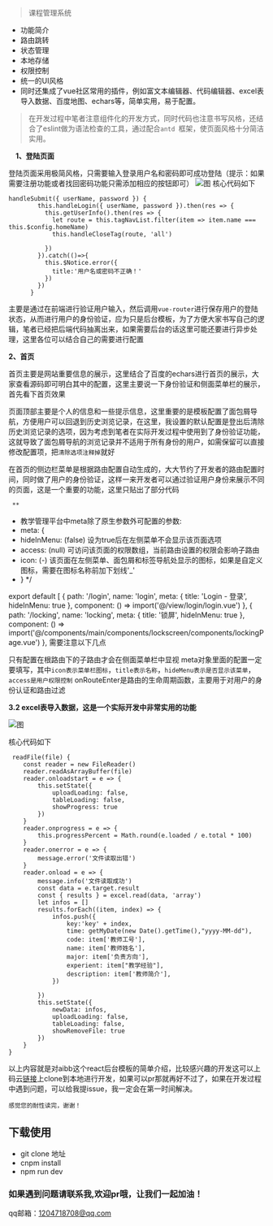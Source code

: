 
>课程管理系统



* 功能简介
* 路由跳转
* 状态管理
* 本地存储
* 权限控制
* 统一的UI风格
* 同时还集成了vue社区常用的插件，例如富文本编辑器、代码编辑器、excel表导入数据、百度地图、echars等，简单实用，易于配置。
 

>在开发过程中笔者注意组件化的开发方式，同时代码也注意书写风格，还结合了eslint做为语法检查的工具，通过配合`antd `框架，使页面风格十分简洁实用。


&emsp;**1、登陆页面**

登陆页面采用极简风格，只需要输入登录用户名和密码即可成功登陆（提示：如果需要注册功能或者找回密码功能只需添加相应的按钮即可）
![图](https://user-gold-cdn.xitu.io/2018/12/25/167e39481c27f2ee?imageView2/0/w/1280/h/960/format/webp/ignore-error/1)
核心代码如下
```
handleSubmit({ userName, password }) {
        this.handleLogin({ userName, password }).then(res => {
          this.getUserInfo().then(res => {
            let route = this.tagNavList.filter(item => item.name === this.$config.homeName)
            this.handleCloseTag(route, 'all')
            
          })
        }).catch(()=>{
          this.$Notice.error({
            title:'用户名或密码不正确！'
          })
        })
      }
```
主要是通过在前端进行验证用户输入，然后调用`vue-router`进行保存用户的登陆状态，从而进行用户的身份验证，应为只是后台模板，为了方便大家书写自己的逻辑，笔者已经把后端代码抽离出来，如果需要后台的话这里可能还要进行异步处理，这里各位可以结合自己的需要进行配置



**2、首页**

首页主要是网站重要信息的展示，这里结合了百度的echars进行首页的展示，大家查看源码即可明白其中的配置，这里主要说一下身份验证和侧面菜单栏的展示，首先看下首页效果




页面顶部主要是个人的信息和一些提示信息，这里重要的是模板配置了面包屑导航，方便用户可以回退到历史浏览记录，在这里，我设置的默认配置是登出后清除历史浏览记录的选项，因为考虑到笔者在实际开发过程中使用到了身份验证功能，这就导致了面包屑导航的浏览记录并不适用于所有身份的用户，如需保留可以直接修改配置项，把`清除选项注释掉`就好





在首页的侧边栏菜单是根据路由配置自动生成的，大大节约了开发者的路由配置时间，同时做了用户的身份验证，这样一来开发者可以通过验证用户身份来展示不同的页面，这是一个重要的功能，这里只贴出了部分代码

     **
 * 教学管理平台中meta除了原生参数外可配置的参数:
 * meta: {
 *  hideInMenu: (false) 设为true后在左侧菜单不会显示该页面选项
 *  access: (null) 可访问该页面的权限数组，当前路由设置的权限会影响子路由
 *  icon: (-) 该页面在左侧菜单、面包屑和标签导航处显示的图标，如果是自定义图标，需要在图标名称前加下划线'_'
 * }
 */

export default [
  {
    path: '/login',
    name: 'login',
    meta: {
      title: 'Login - 登录',
      hideInMenu: true
    },
    component: () => import('@/view/login/login.vue')
  },
  {
    path: '/locking',
    name: 'locking',
    meta: {
      title: '锁屏',
      hideInMenu: true
    },
    component: () => import('@/components/main/components/lockscreen/components/lockingPage.vue')
  },
需要注意以下几点

只有配置在根路由下的子路由才会在侧面菜单栏中显视
meta对象里面的配置一定要填写，其中`icon表示菜单栏图标`，`title表示名称`，`hideMenu表示是否显示该菜单`，`access是用户权限控制`
onRouteEnter是路由的生命周期函数，主要用于对用户的身份认证和路由过滤


**3.2 excel表导入数据，这是一个实际开发中非常实用的功能**




![图](https://user-gold-cdn.xitu.io/2018/12/25/167e3b025654d695?imageView2/0/w/1280/h/960/format/webp/ignore-error/1)




核心代码如下

     readFile(file) {
        const reader = new FileReader()
        reader.readAsArrayBuffer(file)
        reader.onloadstart = e => {
            this.setState({
                uploadLoading: false,
                tableLoading: false,
                showProgress: true
            })
        }
        reader.onprogress = e => {
            this.progressPercent = Math.round(e.loaded / e.total * 100)
        }
        reader.onerror = e => {
            message.error('文件读取出错')
        }
        reader.onload = e => {
            message.info('文件读取成功')
            const data = e.target.result
            const { results } = excel.read(data, 'array')
            let infos = []
            results.forEach((item, index) => {
                infos.push({
                    key:'key' + index,
                    time: getMyDate(new Date().getTime(),"yyyy-MM-dd"),
                    code: item['教师工号'],
                    name: item['教师姓名'],
                    major: item['负责方向'],
                    experient: item["教学经验"],
                    description: item['教师简介'],
                })

            })
            this.setState({
                newData: infos,
                uploadLoading: false,
                tableLoading: false,
                showRemoveFile: true
            })
        }
    }




以上内容就是对aibb这个react后台模板的简单介绍，比较感兴趣的开发这可以上码云[链接](https://gitee.com/zrxisme/graduation_design)上clone到本地进行开发，如果可以pr那就再好不过了，如果在开发过程中遇到问题，可以给我提issue，我一定会在第一时间解决。

`感觉您的耐性读完，谢谢！`



## 下载使用
* git clone 地址
* cnpm install
* npm run dev



### 如果遇到问题请联系我,欢迎pr哦，让我们一起加油！

qq邮箱：1204718708@qq.com

